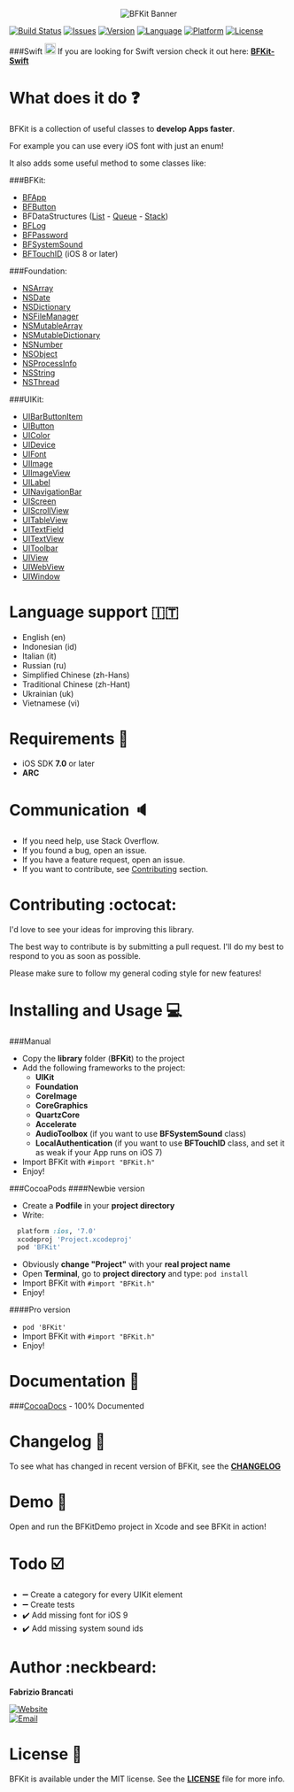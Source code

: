 <p align="center"><img src="http://github.fabriziobrancati.com/bfkit/resources/banner-objc.png" alt="BFKit Banner"></p>

[![Build Status](https://travis-ci.org/FabrizioBrancati/BFKit.svg?branch=master)](https://travis-ci.org/FabrizioBrancati/BFKit)
[![Issues](https://img.shields.io/github/issues/FabrizioBrancati/BFKit.svg?style=flat)](https://github.com/FabrizioBrancati/BFKit/issues)
[![Version](https://img.shields.io/cocoapods/v/BFKit.svg?style=flat)][CocoaDocs]
[![Language](https://img.shields.io/badge/language-Objective--C-blue.svg)](https://developer.apple.com/library/mac/documentation/Cocoa/Conceptual/ProgrammingWithObjectiveC/Introduction/Introduction.html)
[![Platform](https://img.shields.io/badge/platform-iOS-ffc713.svg)][CocoaDocs]
[![License](https://img.shields.io/badge/license-MIT-lightgrey.svg)](https://github.com/FabrizioBrancati/BFKit/blob/master/LICENSE)

###Swift  <img src="http://github.fabriziobrancati.com/bfkit/resources/swift-icon.png" height="20" width="20">
If you are looking for Swift version check it out here: **[BFKit-Swift](https://github.com/FabrizioBrancati/BFKit-Swift)**

What does it do :question:
===========================
BFKit is a collection of useful classes to **develop Apps faster**.

For example you can use every iOS font with just an enum!

It also adds some useful method to some classes like:

###BFKit:
- [BFApp](http://cocoadocs.org/docsets/BFKit/1.7.0/Classes/BFApp.html)
- [BFButton](http://cocoadocs.org/docsets/BFKit/1.7.0/Classes/BFButton.html)
- BFDataStructures ([List](http://cocoadocs.org/docsets/BFKit/1.7.0/Classes/List.html) - [Queue](http://cocoadocs.org/docsets/BFKit/1.7.0/Classes/Queue.html) - [Stack](http://cocoadocs.org/docsets/BFKit/1.7.0/Classes/Stack.html))
- [BFLog](http://cocoadocs.org/docsets/BFKit/1.7.0/Classes/BFLog.html)
- [BFPassword](http://cocoadocs.org/docsets/BFKit/1.7.0/Classes/BFPassword.html)
- [BFSystemSound](http://cocoadocs.org/docsets/BFKit/1.7.0/Classes/BFSystemSound.html)
- [BFTouchID](http://cocoadocs.org/docsets/BFKit/1.7.0/Classes/BFTouchID.html) (iOS 8 or later)

###Foundation:
- [NSArray](http://cocoadocs.org/docsets/BFKit/1.7.0/Categories/NSArray+BFKit.html)
- [NSDate](http://cocoadocs.org/docsets/BFKit/1.7.0/Categories/NSDate+BFKit.html)
- [NSDictionary](http://cocoadocs.org/docsets/BFKit/1.7.0/Categories/NSDictionary+BFKit.html)
- [NSFileManager](http://cocoadocs.org/docsets/BFKit/1.7.0/Categories/NSFileManager+BFKit.html)
- [NSMutableArray](http://cocoadocs.org/docsets/BFKit/1.7.0/Categories/NSMutableArray+BFKit.html)
- [NSMutableDictionary](http://cocoadocs.org/docsets/BFKit/1.7.0/Categories/NSMutableDictionary+BFKit.html)
- [NSNumber](http://cocoadocs.org/docsets/BFKit/1.7.0/Categories/NSNumber+BFKit.html)
- [NSObject](http://cocoadocs.org/docsets/BFKit/1.7.0/Categories/NSObject+BFKit.html)
- [NSProcessInfo](http://cocoadocs.org/docsets/BFKit/1.7.0/Categories/NSProcessInfo+BFKit.html)
- [NSString](http://cocoadocs.org/docsets/BFKit/1.7.0/Categories/NSString+BFKit.html)
- [NSThread](http://cocoadocs.org/docsets/BFKit/1.7.0/Categories/NSThread+BFKit.html)

###UIKit:
- [UIBarButtonItem](http://cocoadocs.org/docsets/BFKit/1.7.0/Categories/UIBarButtonItem+BFKit.html)
- [UIButton](http://cocoadocs.org/docsets/BFKit/1.7.0/Categories/NSArray+BFKit.html)
- [UIColor](http://cocoadocs.org/docsets/BFKit/1.7.0/Categories/UIColor+BFKit.html)
- [UIDevice](http://cocoadocs.org/docsets/BFKit/1.7.0/Categories/UIDevice+BFKit.html)
- [UIFont](http://cocoadocs.org/docsets/BFKit/1.7.0/Categories/UIFont+BFKit.html)
- [UIImage](http://cocoadocs.org/docsets/BFKit/1.7.0/Categories/UIImage+BFKit.html)
- [UIImageView](http://cocoadocs.org/docsets/BFKit/1.7.0/Categories/UIImageView+BFKit.html)
- [UILabel](http://cocoadocs.org/docsets/BFKit/1.7.0/Categories/UILabel+BFKit.html)
- [UINavigationBar](http://cocoadocs.org/docsets/BFKit/1.7.0/Categories/UINavigationBar+BFKit.html)
- [UIScreen](http://cocoadocs.org/docsets/BFKit/1.7.0/Categories/UIScreen+BFKit.html)
- [UIScrollView](http://cocoadocs.org/docsets/BFKit/1.7.0/Categories/UIScrollView+BFKit.html)
- [UITableView](http://cocoadocs.org/docsets/BFKit/1.7.0/Categories/UITableView+BFKit.html)
- [UITextField](http://cocoadocs.org/docsets/BFKit/1.7.0/Categories/UITextField+BFKit.html)
- [UITextView](http://cocoadocs.org/docsets/BFKit/1.7.0/Categories/UITextView+BFKit.html)
- [UIToolbar](http://cocoadocs.org/docsets/BFKit/1.7.0/Categories/UIToolbar+BFKit.html)
- [UIView](http://cocoadocs.org/docsets/BFKit/1.7.0/Categories/UIView+BFKit.html)
- [UIWebView](http://cocoadocs.org/docsets/BFKit/1.7.0/Categories/UIWebView+BFKit.html)
- [UIWindow](http://cocoadocs.org/docsets/BFKit/1.7.0/Categories/UIWindow+BFKit.html)

Language support :it:
=====================
- English (en)
- Indonesian (id)
- Italian (it)
- Russian (ru)
- Simplified Chinese (zh-Hans)
- Traditional Chinese (zh-Hant)
- Ukrainian (uk)
- Vietnamese (vi)

Requirements :iphone:
=====================
- iOS SDK **7.0** or later
- **ARC**

Communication :speaker:
=======================
- If you need help, use Stack Overflow.
- If you found a bug, open an issue.
- If you have a feature request, open an issue.
- If you want to contribute, see [Contributing](https://github.com/FabrizioBrancati/BFKit#contributing-octocat) section.

Contributing :octocat:
======================
I'd love to see your ideas for improving this library.

The best way to contribute is by submitting a pull request.
I'll do my best to respond to you as soon as possible.

Please make sure to follow my general coding style for new features!

Installing and Usage :computer:
===============================
###Manual
- Copy the **library** folder (**BFKit**) to the project
- Add the following frameworks to the project:
  - **UIKit**
  - **Foundation**
  - **CoreImage**
  - **CoreGraphics**
  - **QuartzCore**
  - **Accelerate**
  - **AudioToolbox** (if you want to use **BFSystemSound** class)
  - **LocalAuthentication** (if you want to use **BFTouchID** class, and set it as weak if your App runs on iOS 7)
- Import BFKit with ```#import "BFKit.h"```
- Enjoy!

###CocoaPods
####Newbie version
- Create a **Podfile** in your **project directory**
- Write:
```ruby
  platform :ios, '7.0'
  xcodeproj 'Project.xcodeproj'
  pod 'BFKit'
```
- Obviously **change "Project"**  with your **real project name**
- Open **Terminal**, go to **project directory** and type: ```pod install```
- Import BFKit with ```#import "BFKit.h"```
- Enjoy!

####Pro version
- ```pod 'BFKit'```
- Import BFKit with ```#import "BFKit.h"```
- Enjoy!

Documentation :100:
===================
###[CocoaDocs] - 100% Documented

Changelog :bookmark_tabs:
=========================
To see what has changed in recent version of BFKit, see the **[CHANGELOG](https://github.com/FabrizioBrancati/BFKit/blob/master/CHANGELOG.md)**

Demo :wrench:
=============
Open and run the BFKitDemo project in Xcode and see BFKit in action!

Todo :ballot_box_with_check:
============================
- :heavy_minus_sign: Create a category for every UIKit element
- :heavy_minus_sign: Create tests
- :heavy_check_mark: Add missing font for iOS 9
- :heavy_check_mark: Add missing system sound ids

Author :neckbeard:
==================
**Fabrizio Brancati**

[![Website](https://img.shields.io/badge/website-fabriziobrancati.com-4fb0c8.svg)](http://www.fabriziobrancati.com)
<br>
[![Email](https://img.shields.io/badge/email-fabrizio.brancati%40gmail.com-green.svg)](mailto:fabrizio.brancati@gmail.com)

License :scroll:
================
BFKit is available under the MIT license. See the **[LICENSE](https://github.com/FabrizioBrancati/BFKit/blob/master/LICENSE)** file for more info.

[CocoaDocs]: http://cocoadocs.org/docsets/BFKit/1.7.0/
